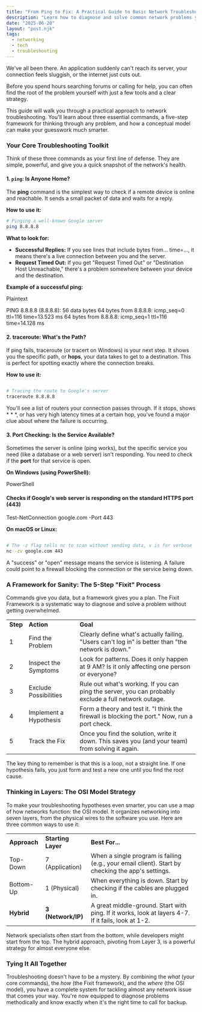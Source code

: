 ```yaml
---
title: "From Ping to Fix: A Practical Guide to Basic Network Troubleshooting"
description: "Learn how to diagnose and solve common network problems yourself using essential commands, a simple framework, and the OSI model."
date: "2025-06-20"
layout: "post.njk"
tags:
  - networking
  - tech
  - troubleshooting
---
```

 
We've all been there. An application suddenly can't reach its server, your connection feels sluggish, or the internet just cuts out.  
 
Before you spend hours searching forums or calling for help, you can often find the root of the problem yourself with just a few tools and a clear strategy. 
 
This guide will walk you through a practical approach to network troubleshooting. You'll learn about three essential commands, a five-step framework for thinking through any problem, and how a conceptual model can make your guesswork much smarter. 
 
### Your Core Troubleshooting Toolkit 
 
Think of these three commands as your first line of defense. They are simple, powerful, and give you a quick snapshot of the network's health. 
 
#### 1. `ping`: Is Anyone Home? 
 
The **ping** command is the simplest way to check if a remote device is online and reachable. It sends a small packet of data and waits for a reply. 
 
**How to use it:** 
 
```bash 
# Pinging a well-known Google server 
ping 8.8.8.8

``` 


**What to look for:**



* **Successful Replies:** If you see lines that include bytes from... time=..., it means there's a live connection between you and the server.
* **Request Timed Out:** If you get "Request Timed Out" or "Destination Host Unreachable," there's a problem somewhere between your device and the destination.

**Example of a successful ping:**

Plaintext

PING 8.8.8.8 (8.8.8.8): 56 data bytes 
64 bytes from 8.8.8.8: icmp_seq=0 ttl=116 time=13.523 ms 
64 bytes from 8.8.8.8: icmp_seq=1 ttl=116 time=14.128 ms 



#### 2. traceroute: What's the Path?

If ping fails, traceroute (or tracert on Windows) is your next step. It shows you the specific path, or **hops**, your data takes to get to a destination. This is perfect for spotting exactly where the connection breaks.

**How to use it:**

```Bash

# Tracing the route to Google's server 
traceroute 8.8.8.8 
```

You'll see a list of routers your connection passes through. If it stops, shows * * *, or has very high latency times at a certain hop, you've found a major clue about where the failure is occurring.


#### 3. Port Checking: Is the Service Available?

Sometimes the server is online (ping works), but the specific service you need (like a database or a web server) isn't responding. You need to check if the **port** for that service is open.

**On Windows (using PowerShell):**

PowerShell

#### Checks if Google's web server is responding on the standard HTTPS port (443) 
Test-NetConnection google.com -Port 443 


**On macOS or Linux:**

```Bash

# The -z flag tells nc to scan without sending data, v is for verbose 
nc -zv google.com 443 
```

A "success" or "open" message means the service is listening. A failure could point to a firewall blocking the connection or the service being down.


### A Framework for Sanity: The 5-Step "Fixit" Process

Commands give you data, but a framework gives you a plan. The Fixit Framework is a systematic way to diagnose and solve a problem without getting overwhelmed.


<table>
  <tr>
   <td><strong>Step</strong>
   </td>
   <td><strong>Action</strong>
   </td>
   <td><strong>Goal</strong>
   </td>
  </tr>
  <tr>
   <td>1
   </td>
   <td>Find the Problem
   </td>
   <td>Clearly define what's actually failing. "Users can't log in" is better than "the network is down."
   </td>
  </tr>
  <tr>
   <td>2
   </td>
   <td>Inspect the Symptoms
   </td>
   <td>Look for patterns. Does it only happen at 9 AM? Is it only affecting one person or everyone?
   </td>
  </tr>
  <tr>
   <td>3
   </td>
   <td>Exclude Possibilities
   </td>
   <td>Rule out what's working. If you can ping the server, you can probably exclude a full network outage.
   </td>
  </tr>
  <tr>
   <td>4
   </td>
   <td>Implement a Hypothesis
   </td>
   <td>Form a theory and test it. "I think the firewall is blocking the port." Now, run a port check.
   </td>
  </tr>
  <tr>
   <td>5
   </td>
   <td>Track the Fix
   </td>
   <td>Once you find the solution, write it down. This saves you (and your team) from solving it again.
   </td>
  </tr>
</table>


The key thing to remember is that this is a loop, not a straight line. If one hypothesis fails, you just form and test a new one until you find the root cause.


### Thinking in Layers: The OSI Model Strategy

To make your troubleshooting hypotheses even smarter, you can use a map of how networks function: the OSI model. It organizes networking into seven layers, from the physical wires to the software you use. Here are three common ways to use it:


<table>
  <tr>
   <td><strong>Approach</strong>
   </td>
   <td><strong>Starting Layer</strong>
   </td>
   <td><strong>Best For...</strong>
   </td>
  </tr>
  <tr>
   <td>Top-Down
   </td>
   <td>7 (Application)
   </td>
   <td>When a single program is failing (e.g., your email client). Start by checking the app's settings.
   </td>
  </tr>
  <tr>
   <td>Bottom-Up
   </td>
   <td>1 (Physical)
   </td>
   <td>When everything is down. Start by checking if the cables are plugged in.
   </td>
  </tr>
  <tr>
   <td><strong>Hybrid</strong>
   </td>
   <td><strong>3 (Network/IP)</strong>
   </td>
   <td>A great middle-ground. Start with ping. If it works, look at layers 4-7. If it fails, look at 1-2.
   </td>
  </tr>
</table>


Network specialists often start from the bottom, while developers might start from the top. The hybrid approach, pivoting from Layer 3, is a powerful strategy for almost everyone else.


### Tying It All Together

Troubleshooting doesn't have to be a mystery. By combining the *what* (your core commands), the *how* (the Fixit framework), and the *where* (the OSI model), you have a complete system for tackling almost any network issue that comes your way. You're now equipped to diagnose problems methodically and know exactly when it's the right time to call for backup.
